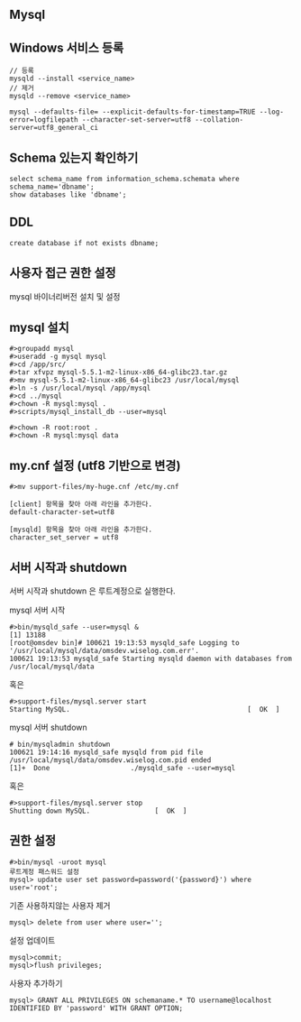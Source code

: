 ## Mysql

## Windows 서비스 등록

```
// 등록
mysqld --install <service_name>
// 제거
mysqld --remove <service_name>
```


```
mysql --defaults-file= --explicit-defaults-for-timestamp=TRUE --log-error=logfilepath --character-set-server=utf8 --collation-server=utf8_general_ci
```

## Schema 있는지 확인하기

	select schema_name from information_schema.schemata where schema_name='dbname';
	show databases like 'dbname';

## DDL

	create database if not exists dbname;

## 사용자 접근 권한 설정


mysql 바이너리버전 설치 및 설정

## mysql 설치

	#>groupadd mysql
	#>useradd -g mysql mysql
	#>cd /app/src/
	#>tar xfvpz mysql-5.5.1-m2-linux-x86_64-glibc23.tar.gz 
	#>mv mysql-5.5.1-m2-linux-x86_64-glibc23 /usr/local/mysql
	#>ln -s /usr/local/mysql /app/mysql 
	#>cd ../mysql
	#>chown -R mysql:mysql . 
	#>scripts/mysql_install_db --user=mysql 

	#>chown -R root:root . 
	#>chown -R mysql:mysql data 

## my.cnf 설정 (utf8 기반으로 변경) 

	#>mv support-files/my-huge.cnf /etc/my.cnf 

	[client] 항목을 찾아 아래 라인을 추가한다. 
	default-character-set=utf8 

	[mysqld] 항목을 찾아 아래 라인을 추가한다. 
	character_set_server = utf8


## 서버 시작과 shutdown 
서버 시작과 shutdown 은 루트계정으로 실행한다. 

mysql 서버 시작 

	#>bin/mysqld_safe --user=mysql & 
	[1] 13188
	[root@omsdev bin]# 100621 19:13:53 mysqld_safe Logging to '/usr/local/mysql/data/omsdev.wiselog.com.err'.
	100621 19:13:53 mysqld_safe Starting mysqld daemon with databases from /usr/local/mysql/data

혹은 

	#>support-files/mysql.server start 
	Starting MySQL.                                            [  OK  ]



mysql 서버 shutdown

```
# bin/mysqladmin shutdown
100621 19:14:16 mysqld_safe mysqld from pid file /usr/local/mysql/data/omsdev.wiselog.com.pid ended
[1]+  Done                    ./mysqld_safe --user=mysql
```

혹은

```
#>support-files/mysql.server stop
Shutting down MySQL.                [  OK  ]
```

## 권한 설정

	#>bin/mysql -uroot mysql 
	루트계정 패스워드 설정 
	mysql> update user set password=password('{password}') where user='root';

기존 사용하지않는 사용자 제거 

	mysql> delete from user where user='';

설정 업데이트 

	mysql>commit;
	mysql>flush privileges; 

사용자 추가하기 

    mysql> GRANT ALL PRIVILEGES ON schemaname.* TO username@localhost IDENTIFIED BY 'password' WITH GRANT OPTION; 
